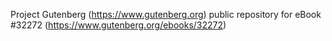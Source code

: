 Project Gutenberg (https://www.gutenberg.org) public repository for eBook #32272 (https://www.gutenberg.org/ebooks/32272)
